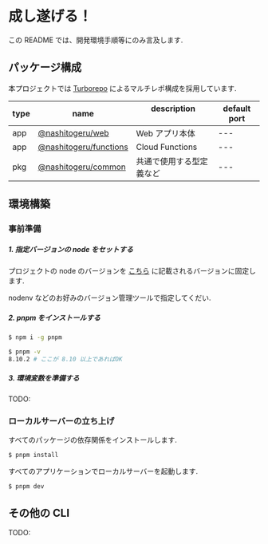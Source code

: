 <!-- @format -->

# 成し遂げる！

この README では、開発環境手順等にのみ言及します.

## パッケージ構成

本プロジェクトでは [Turborepo](https://turbo.build/repo/docs) によるマルチレポ構成を採用しています.

| type | name                                        | description 　　　　　　 | default port |
| ---- | ------------------------------------------- | ------------------------ | ------------ |
| app  | [@nashitogeru/web](./apps/web/)             | Web アプリ本体           | ---          |
| app  | [@nashitogeru/functions](./apps/functions/) | Cloud Functions          | ---          |
| pkg  | [@nashitogeru/common](./packages/common/)   | 共通で使用する型定義など | ---          |

## 環境構築

### 事前準備

##### 1. 指定バージョンの node をセットする

プロジェクトの node のバージョンを [こちら](./.node-version) に記載されるバージョンに固定します.

nodenv などのお好みのバージョン管理ツールで指定してくだい.

##### 2. pnpm をインストールする

```sh
$ npm i -g pnpm

$ pnpm -v
8.10.2 # ここが 8.10 以上であればOK
```

##### 3. 環境変数を準備する

TODO:

### ローカルサーバーの立ち上げ

すべてのパッケージの依存関係をインストールします.

```sh
$ pnpm install
```

すべてのアプリケーションでローカルサーバーを起動します.

```sh
$ pnpm dev
```

## その他の CLI

TODO:
